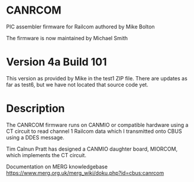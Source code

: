 # CANRCOM

PIC assembler firmware for Railcom authored by Mike Bolton

The firmware is now maintained by Michael Smith

# Version 4a Build 101

This version as provided by Mike in the test1 ZIP file.  There are updates as far as test6, but we have not located that source code yet.

# Description

The CANRCOM firmware runs on CANMIO or compatible hardware using a CT circuit to read channel 1 Railcom data which I transmitted onto CBUS using a DDES message. 
 
Tim Calnun Pratt has designed a CANMIO daughter board, MIORCOM, which implements the CT circuit.
 
Documentation on MERG knowledgebase https://www.merg.org.uk/merg_wiki/doku.php?id=cbus:canrcom

